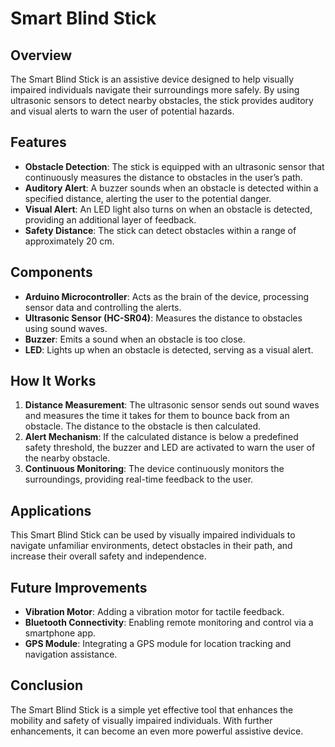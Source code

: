 # Smart Blind Stick

## Overview

The Smart Blind Stick is an assistive device designed to help visually impaired individuals navigate their surroundings more safely. By using ultrasonic sensors to detect nearby obstacles, the stick provides auditory and visual alerts to warn the user of potential hazards.

## Features

- **Obstacle Detection**: The stick is equipped with an ultrasonic sensor that continuously measures the distance to obstacles in the user’s path.
- **Auditory Alert**: A buzzer sounds when an obstacle is detected within a specified distance, alerting the user to the potential danger.
- **Visual Alert**: An LED light also turns on when an obstacle is detected, providing an additional layer of feedback.
- **Safety Distance**: The stick can detect obstacles within a range of approximately 20 cm.

## Components

- **Arduino Microcontroller**: Acts as the brain of the device, processing sensor data and controlling the alerts.
- **Ultrasonic Sensor (HC-SR04)**: Measures the distance to obstacles using sound waves.
- **Buzzer**: Emits a sound when an obstacle is too close.
- **LED**: Lights up when an obstacle is detected, serving as a visual alert.

## How It Works

1. **Distance Measurement**: The ultrasonic sensor sends out sound waves and measures the time it takes for them to bounce back from an obstacle. The distance to the obstacle is then calculated.
2. **Alert Mechanism**: If the calculated distance is below a predefined safety threshold, the buzzer and LED are activated to warn the user of the nearby obstacle.
3. **Continuous Monitoring**: The device continuously monitors the surroundings, providing real-time feedback to the user.

## Applications

This Smart Blind Stick can be used by visually impaired individuals to navigate unfamiliar environments, detect obstacles in their path, and increase their overall safety and independence.

## Future Improvements

- **Vibration Motor**: Adding a vibration motor for tactile feedback.
- **Bluetooth Connectivity**: Enabling remote monitoring and control via a smartphone app.
- **GPS Module**: Integrating a GPS module for location tracking and navigation assistance.

## Conclusion

The Smart Blind Stick is a simple yet effective tool that enhances the mobility and safety of visually impaired individuals. With further enhancements, it can become an even more powerful assistive device.
